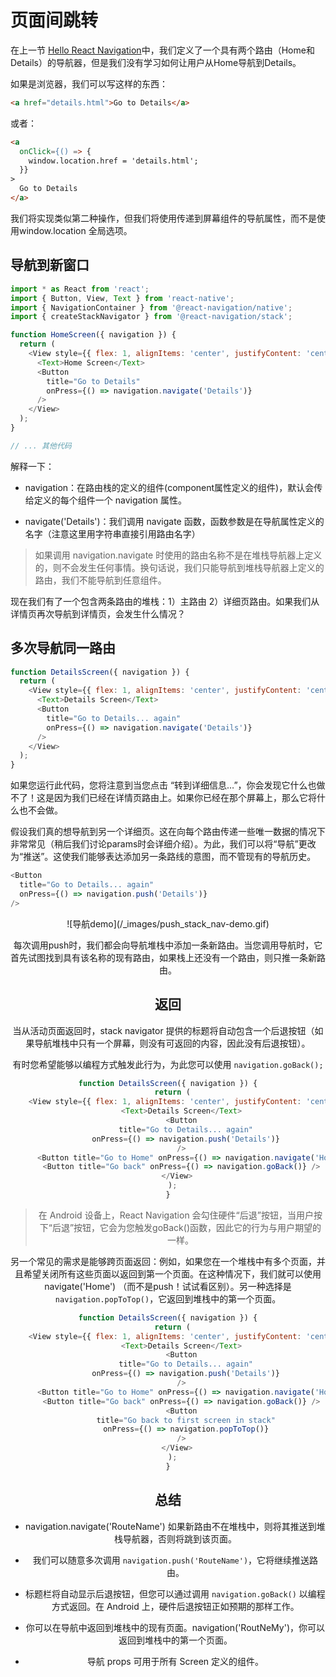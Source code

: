 # 页面间跳转
在上一节 [Hello React Navigation](./hello-react-navigation.md)中，我们定义了一个具有两个路由（Home和Details）的导航器，但是我们没有学习如何让用户从Home导航到Details。

如果是浏览器，我们可以写这样的东西：

```html
<a href="details.html">Go to Details</a>
```

或者：

```html
<a
  onClick={() => {
    window.location.href = 'details.html';
  }}
>
  Go to Details
</a>
```

我们将实现类似第二种操作，但我们将使用传递到屏幕组件的导航属性，而不是使用window.location 全局选项。

## 导航到新窗口

```js
import * as React from 'react';
import { Button, View, Text } from 'react-native';
import { NavigationContainer } from '@react-navigation/native';
import { createStackNavigator } from '@react-navigation/stack';

function HomeScreen({ navigation }) {
  return (
    <View style={{ flex: 1, alignItems: 'center', justifyContent: 'center' }}>
      <Text>Home Screen</Text>
      <Button
        title="Go to Details"
        onPress={() => navigation.navigate('Details')}
      />
    </View>
  );
}

// ... 其他代码
```

解释一下：

* navigation：在路由栈的定义的组件(component属性定义的组件)，默认会传给定义的每个组件一个 navigation 属性。

* navigate('Details')：我们调用 navigate 函数，函数参数是在导航属性定义的名字（注意这里用字符串直接引用路由名字）

> 如果调用 navigation.navigate 时使用的路由名称不是在堆栈导航器上定义的，则不会发生任何事情。换句话说，我们只能导航到堆栈导航器上定义的路由，我们不能导航到任意组件。

现在我们有了一个包含两条路由的堆栈：1）主路由 2）详细页路由。如果我们从详情页再次导航到详情页，会发生什么情况？

## 多次导航同一路由

```js
function DetailsScreen({ navigation }) {
  return (
    <View style={{ flex: 1, alignItems: 'center', justifyContent: 'center' }}>
      <Text>Details Screen</Text>
      <Button
        title="Go to Details... again"
        onPress={() => navigation.navigate('Details')}
      />
    </View>
  );
}
```

如果您运行此代码，您将注意到当您点击 “转到详细信息…”，你会发现它什么也做不了！这是因为我们已经在详情页路由上。如果你已经在那个屏幕上，那么它将什么也不会做。

假设我们真的想导航到另一个详细页。这在向每个路由传递一些唯一数据的情况下非常常见（稍后我们讨论params时会详细介绍）。为此，我们可以将“导航”更改为“推送”。这使我们能够表达添加另一条路线的意图，而不管现有的导航历史。

```js
<Button
  title="Go to Details... again"
  onPress={() => navigation.push('Details')}
/>
```

<div align=center>![导航demo](/_images/push_stack_nav-demo.gif)

每次调用push时，我们都会向导航堆栈中添加一条新路由。当您调用导航时，它首先试图找到具有该名称的现有路由，如果栈上还没有一个路由，则只推一条新路由。

## 返回

当从活动页面返回时，stack navigator 提供的标题将自动包含一个后退按钮（如果导航堆栈中只有一个屏幕，则没有可返回的内容，因此没有后退按钮）。

有时您希望能够以编程方式触发此行为，为此您可以使用 `navigation.goBack();`

```js
function DetailsScreen({ navigation }) {
  return (
    <View style={{ flex: 1, alignItems: 'center', justifyContent: 'center' }}>
      <Text>Details Screen</Text>
      <Button
        title="Go to Details... again"
        onPress={() => navigation.push('Details')}
      />
      <Button title="Go to Home" onPress={() => navigation.navigate('Home')} />
      <Button title="Go back" onPress={() => navigation.goBack()} />
    </View>
  );
}
```

> 在 Android 设备上，React Navigation 会勾住硬件“后退”按钮，当用户按下“后退”按钮，它会为您触发goBack()函数，因此它的行为与用户期望的一样。

另一个常见的需求是能够跨页面返回：例如，如果您在一个堆栈中有多个页面，并且希望关闭所有这些页面以返回到第一个页面。在这种情况下，我们就可以使用navigate('Home') （而不是push！试试看区别）。另一种选择是 `navigation.popToTop()`，它返回到堆栈中的第一个页面。

```js
function DetailsScreen({ navigation }) {
  return (
    <View style={{ flex: 1, alignItems: 'center', justifyContent: 'center' }}>
      <Text>Details Screen</Text>
      <Button
        title="Go to Details... again"
        onPress={() => navigation.push('Details')}
      />
      <Button title="Go to Home" onPress={() => navigation.navigate('Home')} />
      <Button title="Go back" onPress={() => navigation.goBack()} />
      <Button
        title="Go back to first screen in stack"
        onPress={() => navigation.popToTop()}
      />
    </View>
  );
}
```

## 总结

* navigation.navigate('RouteName') 如果新路由不在堆栈中，则将其推送到堆栈导航器，否则将跳到该页面。

* 我们可以随意多次调用 `navigation.push('RouteName')`，它将继续推送路由。

* 标题栏将自动显示后退按钮，但您可以通过调用 `navigation.goBack()` 以编程方式返回。在 Android 上，硬件后退按钮正如预期的那样工作。

* 你可以在导航中返回到堆栈中的现有页面。navigation('RoutNeMy')，你可以返回到堆栈中的第一个页面。

* 导航 props 可用于所有 Screen 定义的组件。